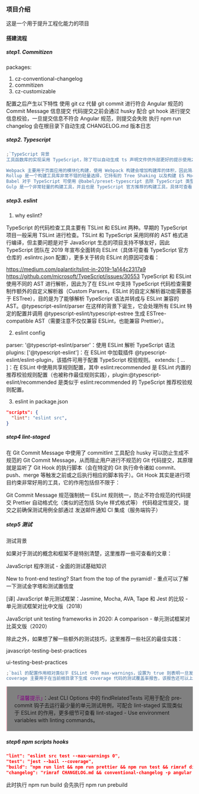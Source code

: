 ### 项目介绍

这是一个用于提升工程化能力的项目

#### 搭建流程

##### step1. Commitizen

packages:

<ol>
 <li>cz-conventional-changelog </li>
 <li>commitizen </li>
 <li>cz-customizable </li>
</ol>
配置之后产生以下特性
使用 git cz 代替 git commit 进行符合 Angular 规范的 Commit Message 信息提交
代码提交之前会通过 husky 配合 git hook 进行提交信息校验，一旦提交信息不符合 Angular 规范，则提交会失败
执行 npm run changelog 会在根目录下自动生成 CHANGELOG.md 版本日志

##### step2. Typescript

```js
;`TypeScript 背景
工具函数库的实现采用 TypeScript，除了可以自动生成 ts 声明文件供外部更好的提示使用之外，也可以避免 JavaScript 动态性所带来的一些无法预料的错误信息（具体可查看 Top 10 JavaScript errors from 1000+ projects (and how to avoid them)），从而使算法的设计更加严谨。TypeScript 的构建方式有很多种，除了原生编译器 tsc 以外，还包括 Webpack、Rollup、Babel 以及 Gulp 等（更多构建工具的集成可查看 Integrating with Build Tools）:

Webpack 主要用于页面应用的模块化构建，使用 Webpack 构建会增加构建库的体积，因此简单工具库的制作使用 Webpack 完全是 "杀鸡用牛刀"。
Rollup 是一个构建工具库非常不错的轻量选择，它持有的 Tree Shaking 以及构建 ES Module 的特性使得它被 tsdx、microbundle 甚至 Vue 等广泛使用。
Babel 对于 TypeScript 可使用 @babel/preset-typescript 去除 TypeScript 类型标记，但是不做类型编译检查，更多关于 Babel 对于 TypeScript 支持的限制可查看 @babel/plugin-transform-typescript - Caveats 或 Babel 7 or TypeScript。
Gulp 是一个非常轻量的构建工具，并且也是 TypeScript 官方推荐的构建工具，具体可查看 TypeScript - Building，简单的 Gulp 配置可查看 TypeScript 中文网 - Gulp。`
```

##### step3. eslint

1. why eslint?

TypeScript 的代码检查工具主要有 TSLint 和 ESLint 两种。早期的 TypeScript 项目一般采用 TSLint 进行检查。TSLint 和 TypeScript 采用同样的 AST 格式进行编译，但主要问题是对于 JavaScript 生态的项目支持不够友好，因此 TypeScript 团队在 2019 年宣布全面转向 ESLint（具体可查看 TypeScript 官方仓库的 .eslintrc.json 配置），更多关于转向 ESLint 的原因可查看：

https://medium.com/palantir/tslint-in-2019-1a144c2317a9
https://github.com/microsoft/TypeScript/issues/30553
TypeScript 和 ESLint 使用不同的 AST 进行解析，因此为了在 ESLint 中支持 TypeScript 代码检查需要制作额外的自定义解析器（Custom Parsers，ESLint 的自定义解析器功能需要基于 ESTree），目的是为了能够解析 TypeScript 语法并转成与 ESLint 兼容的 AST。@typescript-eslint/parser 在这样的背景下诞生，它会处理所有 ESLint 特定的配置并调用 @typescript-eslint/typescript-estree 生成 ESTree-compatible AST（需要注意不仅仅兼容 ESLint，也能兼容 Prettier）。

2. eslint config

parser: '@typescript-eslint/parser'：使用 ESLint 解析 TypeScript 语法
plugins: ['@typescript-eslint']：在 ESLint 中加载插件 @typescript-eslint/eslint-plugin，该插件可用于配置 TypeScript 校验规则。
extends: [ ... ]：在 ESLint 中使用共享规则配置，其中 eslint:recommended 是 ESLint 内置的推荐校验规则配置（也被称作最佳规则实践），plugin:@typescript-eslint/recommended 是类似于 eslint:recommended 的 TypeScript 推荐校验规则配置。

3. eslint in package.json

```json
"scripts": {
  "lint": "eslint src",
}
```

##### step4 lint-staged

在 Git Commit Message 中使用了 commitlint 工具配合 husky 可以防止生成不规范的 Git Commit Message，从而阻止用户进行不规范的 Git 代码提交，其原理就是监听了 Git Hook 的执行脚本（会在特定的 Git 执行命令诸如 commit、push、merge 等触发之前或之后执行相应的脚本钩子）。Git Hook 其实是进行项目约束非常好用的工具，它的作用包括但不限于：

Git Commit Message 规范强制统一
ESLint 规则统一，防止不符合规范的代码提交
Prettier 自动格式化（类似的还包括 Style 样式格式等）
代码稳定性提交，提交之前确保测试用例全部通过
发送邮件通知
CI 集成（服务端钩子）

##### step5 测试

测试背景

如果对于测试的概念和框架不是特别清楚，这里推荐一些可查看的文章：

JavaScript 程序测试 - 全面的测试基础知识

New to front-end testing? Start from the top of the pyramid! - 重点可以了解一下测试金字塔和测试置信度

[译] JavaScript 单元测试框架：Jasmine, Mocha, AVA, Tape 和 Jest 的比较 - 单元测试框架对比中文版（2018）

JavaScript unit testing frameworks in 2020: A comparison - 单元测试框架对比英文版（2020）

除此之外，如果想了解一些额外的测试技巧，这里推荐一些社区的最佳实践：

javascript-testing-best-practices

ui-testing-best-practices

```js
;`bail 的配置作用相对类似于 ESLint 中的 max-warnings，设置为 true 则表明一旦发现单元测试用例错误则停止运行其余测试用例，从而可以防止运行用例过多时需要一直等待用例全部运行完毕的情况。
coverage 主要用于在当前根目录下生成 coverage 代码的测试覆盖率报告，该报告还可以上传 coveralls 进行 Github 项目的 Badges 显示。`
```

<div style="background-color: gray;border-left: 2px solid pink;padding: 20px">
<span style="color: purple;">「温馨提示」</span>：Jest CLI Options 中的 findRelatedTests 可用于配合 pre-commit 钩子去运行最少量的单元测试用例，可配合 lint-staged 实现类似于 ESLint 的作用，更多细节可查看 lint-staged - Use environment variables with linting commands。</div>

##### step6 npm scripts hooks

```json
"lint": "eslint src test --max-warnings 0",
"test": "jest --bail --coverage",
"build": "npm run lint && npm run prettier && npm run test && rimraf dist types && gulp",
"changelog": "rimraf CHANGELOG.md && conventional-changelog -p angular -i CHANGELOG.md -s"
```

此时执行 npm run build 会先执行 npm run prebuild
